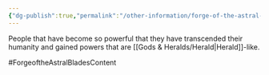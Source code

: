 ```yaml
---
{"dg-publish":true,"permalink":"/other-information/forge-of-the-astral-blades/ascended-ones/","noteIcon":""}
---
```


People that have become so powerful that they have transcended their humanity and gained powers that are [[Gods & Heralds/Herald\|Herald]]-like. 

#ForgeoftheAstralBladesContent